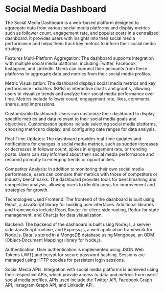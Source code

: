 # Social Media Dashboard
The Social Media Dashboard is a web-based platform designed to aggregate data from various social media platforms and display metrics such as follower count, engagement rate, and popular posts in a centralized dashboard. It provides users with insights into their social media performance and helps them track key metrics to inform their social media strategy.

Features
Multi-Platform Aggregation: The dashboard supports integration with multiple social media platforms, including Twitter, Facebook, Instagram, and LinkedIn. Users can connect their accounts from these platforms to aggregate data and metrics from their social media profiles.

Metric Visualization: The dashboard displays social media metrics and key performance indicators (KPIs) in interactive charts and graphs, allowing users to visualize trends and analyze their social media performance over time. Metrics include follower count, engagement rate, likes, comments, shares, and impressions.

Customizable Dashboard: Users can customize their dashboard to display specific metrics and data relevant to their social media goals and objectives. Customization options include selecting social media platforms, choosing metrics to display, and configuring date ranges for data analysis.

Real-Time Updates: The dashboard provides real-time updates and notifications for changes in social media metrics, such as sudden increases or decreases in follower count, spikes in engagement rate, or trending posts. Users can stay informed about their social media performance and respond promptly to emerging trends or opportunities.

Competitor Analysis: In addition to monitoring their own social media performance, users can compare their metrics with those of competitors or industry benchmarks. The dashboard provides tools for benchmarking and competitive analysis, allowing users to identify areas for improvement and strategies for growth.

Technologies Used
Frontend: The frontend of the dashboard is built using React, a JavaScript library for building user interfaces. Additional libraries and frameworks include React Router for client-side routing, Redux for state management, and Chart.js for data visualization.

Backend: The backend of the dashboard is built using Node.js, a server-side JavaScript runtime, and Express.js, a web application framework for Node.js. Data is stored in a MongoDB database using Mongoose, an ODM (Object-Document Mapping) library for Node.js.

Authentication: User authentication is implemented using JSON Web Tokens (JWT) and bcrypt for secure password hashing. Sessions are managed using HTTP cookies for persistent login sessions.

Social Media APIs: Integration with social media platforms is achieved using their respective APIs, which provide access to data and metrics from users' social media profiles. APIs used include the Twitter API, Facebook Graph API, Instagram Graph API, and LinkedIn API.
